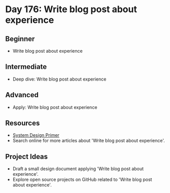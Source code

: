 # Day 176: Write blog post about experience

## Beginner
- Write blog post about experience

## Intermediate
- Deep dive: Write blog post about experience

## Advanced
- Apply: Write blog post about experience

## Resources
- [System Design Primer](https://github.com/donnemartin/system-design-primer/search?q=Write+blog+post+about+experience)
- Search online for more articles about 'Write blog post about experience'.

## Project Ideas
- Draft a small design document applying 'Write blog post about experience'.
- Explore open source projects on GitHub related to 'Write blog post about experience'.
